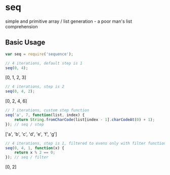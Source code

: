 seq
===

simple and primitive array / list generation - a poor man's list comprehension

Basic Usage
-----------
```js
var seq = require('sequence');

// 4 iterations, default step is 1
seq(0, 4);
```
[0, 1, 2, 3]

```js
// 4 iterations, step is 2
seq(0, 4, 2);
```
[0, 2, 4, 6]

```js
// 7 iterations, custom step function
seq('a', 7, function(list, index) {
	return String.fromCharCode(list[index - 1].charCodeAt(0) + 1);
}); // seq / step
```
['a', 'b', 'c', 'd', 'e', 'f', 'g']

```js
// 4 iterations, step is 1, filtered to evens only with filter function (return true if it gets to stay)
seq(0, 4, 1, function(x) {
	return x % 2 == 0;
}); // seq / filter
```
[0, 2]
